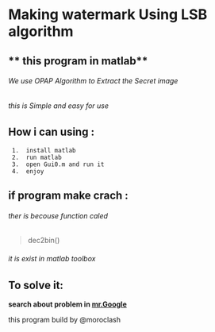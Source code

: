 #         Making watermark Using LSB algorithm
##        ** this program in matlab**

###### We use OPAP Algorithm to Extract the Secret image 


###### this is Simple and easy for use 



## How i can using :


     1.  install matlab
     2.  run matlab
     3.  open Gui0.m and run it 
     4.  enjoy


## if program make crach :
###### ther is becouse function caled 
> dec2bin() 


###### it is exist in matlab toolbox 
## To solve it: 
**search about problem in [mr.Google](www.google.com)**



this program build by @moroclash 
